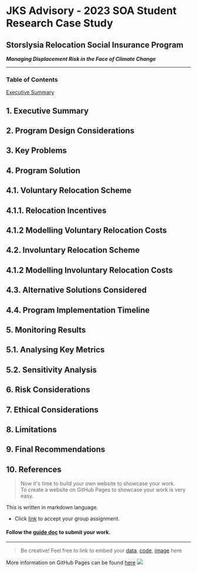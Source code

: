 # JKS Advisory - 2023 SOA Student Research Case Study

## Storslysia Relocation Social Insurance Program
***Managing Displacement Risk in the Face of Climate Change***

---

### Table of Contents

[Executive Summary](https://github.com/Actuarial-Control-Cycle-Part-A-2023-T1/group-github-pages-JKS-Advisory/edit/main/README.md#executive-summary)


## 1. Executive Summary

## 2. Program Design Considerations

## 3. Key Problems

## 4. Program Solution

## 4.1. Voluntary Relocation Scheme

## 4.1.1. Relocation Incentives

## 4.1.2 Modelling Voluntary Relocation Costs

## 4.2. Involuntary Relocation Scheme

## 4.1.2 Modelling Involuntary Relocation Costs

## 4.3. Alternative Solutions Considered

## 4.4. Program Implementation Timeline

## 5. Monitoring Results

## 5.1. Analysing Key Metrics

## 5.2. Sensitivity Analysis

## 6. Risk Considerations

## 7. Ethical Considerations

## 8. Limitations

## 9. Final Recommendations

## 10. References

>Now it's time to build your own website to showcase your work.  
>To create a website on GitHub Pages to showcase your work is very easy.

This is written in markdown language. 
>
* Click [link](https://classroom.github.com/a/elzutNYu) to accept your group assignment.


#### Follow the [guide doc](Doc1.pdf) to submit your work. 
---
>Be creative! Feel free to link to embed your [data](hazard-event-data.csv), [code](sample-data-clean.ipynb), [image](unsw.png) here

More information on GitHub Pages can be found [here](https://pages.github.com/)
![](Actuarial.gif)
